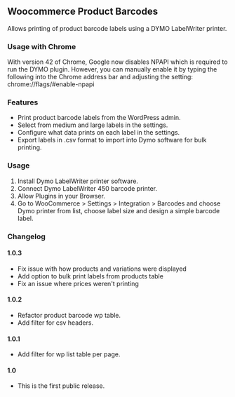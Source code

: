 ## Woocommerce Product Barcodes

Allows printing of product barcode labels using a DYMO LabelWriter printer.

### Usage with Chrome

With version 42 of Chrome, Google now disables NPAPI which is required to run the DYMO plugin. However, you can manually enable it by typing the following into the Chrome address bar and adjusting the setting:
chrome://flags/#enable-npapi

### Features

- Print product barcode labels from the WordPress admin.
- Select from medium and large labels in the settings.
- Configure what data prints on each label in the settings.
- Export labels in .csv format to import into Dymo software for bulk printing.

### Usage

1. Install Dymo LabelWriter printer software.
2. Connect Dymo LabelWriter 450 barcode printer.
3. Allow Plugins in your Browser.
4. Go to WooCommerce > Settings > Integration > Barcodes and choose Dymo printer from list, choose label size and design a simple barcode label.

### Changelog

#### 1.0.3
* Fix issue with how products and variations were displayed
* Add option to bulk print labels from products table
* Fix an issue where prices weren't printing

#### 1.0.2
* Refactor product barcode wp table.
* Add filter for csv headers.

#### 1.0.1
* Add filter for wp list table per page.

#### 1.0
* This is the first public release.